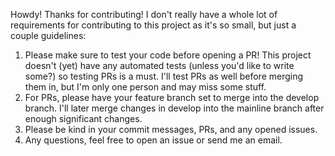 Howdy! Thanks for contributing! I don't really have a whole lot of requirements for contributing to this project as it's so small, but just a couple guidelines:

1. Please make sure to test your code before opening a PR! This project doesn't (yet) have any automated tests (unless you'd like to write some?) so testing PRs is a must. I'll test PRs as well before merging them in, but I'm only one person and may miss some stuff.
2. For PRs, please have your feature branch set to merge into the develop branch. I'll later merge changes in develop into the mainline branch after enough significant changes.
3. Please be kind in your commit messages, PRs, and any opened issues.
4. Any questions, feel free to open an issue or send me an email.
